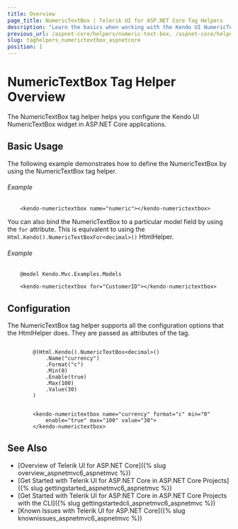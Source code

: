 ```yaml
---
title: Overview
page_title: NumericTextBox | Telerik UI for ASP.NET Core Tag Helpers
description: "Learn the basics when working with the Kendo UI NumericTextBox tag helper for ASP.NET Core (MVC 6 or ASP.NET Core MVC)."
previous_url: /aspnet-core/helpers/numeric-text-box, /aspnet-core/helpers/tag-helpers/numeric-text-box
slug: taghelpers_numerictextbox_aspnetcore
position: 1
---
```


# NumericTextBox Tag Helper Overview

The NumericTextBox tag helper helps you configure the Kendo UI NumericTextBox widget in ASP.NET Core applications.

## Basic Usage

The following example demonstrates how to define the NumericTextBox by using the NumericTextBox tag helper.

###### Example

        <kendo-numerictextbox name="numeric"></kendo-numerictextbox>

You can also bind the NumericTextBox to a particular model field by using the `for` attribute. This is equivalent to using the `Html.Kendo().NumericTextBoxFor<decimal>()` HtmlHelper.

###### Example

        @model Kendo.Mvc.Examples.Models

        <kendo-numerictextbox for="CustomerID"></kendo-numerictextbox>

## Configuration

The NumericTextBox tag helper supports all the configuration options that the HtmlHelper does. They are passed as attributes of the tag.

```tab-cshtml

        @(Html.Kendo().NumericTextBox<decimal>()
            .Name("currency")
            .Format("c")
            .Min(0)
            .Enable(true)
            .Max(100)
            .Value(30)
        )
```
```tab-tagHelper

        <kendo-numerictextbox name="currency" format="c" min="0"
            enable="true" max="100" value="30">
        </kendo-numerictextbox>
```

## See Also

* [Overview of Telerik UI for ASP.NET Core]({% slug overview_aspnetmvc6_aspnetmvc %})
* [Get Started with Telerik UI for ASP.NET Core in ASP.NET Core Projects]({% slug gettingstarted_aspnetmvc6_aspnetmvc %})
* [Get Started with Telerik UI for ASP.NET Core in ASP.NET Core Projects with the CLI]({% slug gettingstartedcli_aspnetmvc6_aspnetmvc %})
* [Known Issues with Telerik UI for ASP.NET Core]({% slug knownissues_aspnetmvc6_aspnetmvc %})
